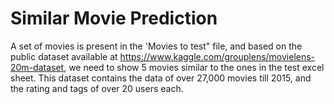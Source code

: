 # Similar Movie Prediction

A set of movies is present in the 'Movies to test" file, and based on the public dataset available at https://www.kaggle.com/grouplens/movielens-20m-dataset, we need to show 5 movies similar to the ones in the test excel sheet. This dataset contains the data of over 27,000 movies till 2015, and the rating and tags of over 20 users each. 
